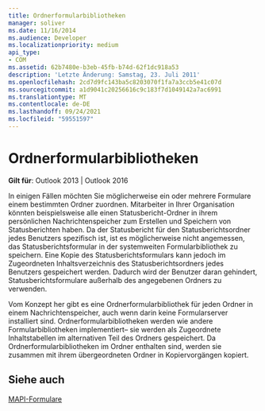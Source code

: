 ```yaml
---
title: Ordnerformularbibliotheken
manager: soliver
ms.date: 11/16/2014
ms.audience: Developer
ms.localizationpriority: medium
api_type:
- COM
ms.assetid: 62b7480e-b3eb-45fb-b74d-62f1dc918a53
description: 'Letzte Änderung: Samstag, 23. Juli 2011'
ms.openlocfilehash: 2cd7d9fc143ba5c8203070f1fa7a3ccb5e41c07d
ms.sourcegitcommit: a1d9041c20256616c9c183f7d1049142a7ac6991
ms.translationtype: MT
ms.contentlocale: de-DE
ms.lasthandoff: 09/24/2021
ms.locfileid: "59551597"
---
```

# <a name="folder-form-libraries"></a>Ordnerformularbibliotheken

  
  
**Gilt für**: Outlook 2013 | Outlook 2016 
  
In einigen Fällen möchten Sie möglicherweise ein oder mehrere Formulare einem bestimmten Ordner zuordnen. Mitarbeiter in Ihrer Organisation könnten beispielsweise alle einen Statusbericht-Ordner in ihrem persönlichen Nachrichtenspeicher zum Erstellen und Speichern von Statusberichten haben. Da der Statusbericht für den Statusberichtsordner jedes Benutzers spezifisch ist, ist es möglicherweise nicht angemessen, das Statusberichtsformular in der systemweiten Formularbibliothek zu speichern. Eine Kopie des Statusberichtsformulars kann jedoch im Zugeordneten Inhaltsverzeichnis des Statusberichtsordners jedes Benutzers gespeichert werden. Dadurch wird der Benutzer daran gehindert, Statusberichtsformulare außerhalb des angegebenen Ordners zu verwenden.
  
Vom Konzept her gibt es eine Ordnerformularbibliothek für jeden Ordner in einem Nachrichtenspeicher, auch wenn darin keine Formularserver installiert sind. Ordnerformularbibliotheken werden wie andere Formularbibliotheken implementiert– sie werden als Zugeordnete Inhaltstabellen im alternativen Teil des Ordners gespeichert. Da Ordnerformularbibliotheken im Ordner enthalten sind, werden sie zusammen mit ihrem übergeordneten Ordner in Kopiervorgängen kopiert.
  
## <a name="see-also"></a>Siehe auch



[MAPI-Formulare](mapi-forms.md)

